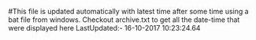 #This file is updated automatically with latest time after some time using a bat file from windows. Checkout archive.txt to get all the date-time that were displayed here
LastUpdated:- 16-10-2017 10:23:24.64 
